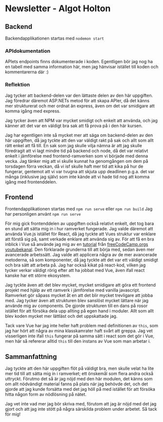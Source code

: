 # Newsletter - Algot Holton

## Backend
Backendapplikationen startas med ``` nodemon start ```
### APIdokumentation
APIets endpoints finns dokumenterade i koden. Egentligen bör jag nog ha en tabell med samma information här, men jag hänvisar istället till koden och kommentarerna där :)

### Reflektion
Jag tycker att backend-delen var den lättaste delen av den här uppgiften. Jag föredrar däremot ASP.NETs metod för att skapa APIer, då det känns mer strukturerat och mer ordnat än express, även om det var smidigare att komma igång med express.

Jag tycker även att NPM var mycket smidigt och enkelt att använda, och jag känner att det var en väldigt bra sak att få prova på i den här kursen. 

Jag har egentligen inte så mycket mer att säga om backend-delen av den här uppgiften, då jag tyckte att den var väldigt rakt på sak och allt som allt rätt enkel att få till. En sak som jag skulle vilja nämna är att jag skulle föredragit att vi lagt mindre tid på backend och node, då det var relativt enkelt i jämförelse med frontend-ramverken som vi började med denna vecka. Jag tänker mig att vi skulle kunnat ha genomgången om dem på torsdagen förra veckan, då vi isf skulle haft mer tid att kika på hur de fungerar, gentemot att vi var tvugna att skjuta upp deadlinen p.g.a. det var många (inklusive jag själv) som inte kände att vi hade tid nog att komma igång med frontenddelen.

## Frontend
Frontendapplikationen startas med ``` npm run serve ``` eller ``` npm run build ```
Jag har personligen använt ``` npm run serve ``` 

För mig gick frontenddelen av uppgiften också relativt enkelt, det tog bara en stund att sätta mig in i hur ramverket fungerade. Jag valde däremot att använda Vue.js istället för React, då jag tyckte att Vues struktur var enklare att förstå sig på, samt verkade enklare att använda sig av. För att få en bra inblick i Vue så använde jag mig av en [tutorial](https://youtu.be/4deVCNJq3qc) från [freeCodeCamp.orgs youtubekanal](https://www.youtube.com/channel/UC8butISFwT-Wl7EV0hUK0BQ). Den förklarade grunderna till att börja med, sedan även mer avancerade arbetssätt. Jag valde att applicera några av de mer avancerade metoderna, så som komponenter, då jag tyckte att det var ett väldigt smidigt och bra sätt att arbeta på. Jag har också kikat på react-kod, vilken jag tycker verkar väldigt rörig efter att ha jobbat med Vue, även ifall react kanske har ett större ekosystem.

Jag tyckte även att det blev mycket, mycket smidigare att göra ett frontend projekt med hjälp av ett ramverk i jämförelse med vanilla javascript. Ramverket gör såpass mycket åt en att det blir mycket trevligare att jobba med. Jag tycker även att strukturen blev sanslöst mycket lättare när jag använde mig av components. De gjorde strukturen till en dans på rosor istället för att försöka dela upp allting på egen hand i moduler. Allt som allt blev koden mycket mer lättläst och det uppskattade jag. 

Tack vare Vue har jag inte heller haft problem med definitionen av ``` this ```, som jag har hört att några av mina klasskamrater haft svårt att greppa. Jag vet visserligen inte ifall ``` this ``` fungerar på samma sätt i react som det gör i Vue, men här så refererar alltid ``` this ``` till den instans av Vue som man arbetar i. 

## Sammanfattning
Jag tyckte att den här uppgiften flöt på väldigt bra, men skulle velat ha lite mer tid till att sätta mig in i ramverket; ett önskemål som flera andra också uttryckt. Förutmo det så är jag nöjd med den här modulen, det känns som om allt nödvändigt material fanns på plats när jag behövde det, och det gjorde att jag kunde forsätta med det jag höll på med istället för att försöka hitta någon form av nödlösning på nätet.

Jag vet inte vad mer jag bör skriva med, förutom att jag är nöjd med det jag gjort och att jag inte stött på några särskilda problem under arbetet. Så tack för mig!